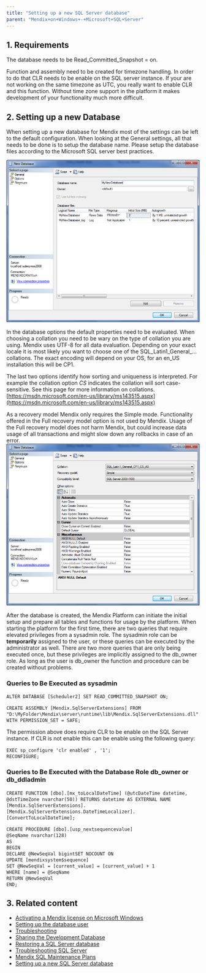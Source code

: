 ```yaml
---
title: "Setting up a new SQL Server database"
parent: "Mendix+on+Windows+-+Microsoft+SQL+Server"
---
```

## 1. Requirements

The database needs to be Read_Committed_Snapshot = on.

Function and assembly need to be created for  timezone handling. In order to do that CLR needs to be enable on the SQL server instance. If your are not working on the same timezone as UTC, you really want to enable CLR and this function. Without time zone support in the platform it makes development of your functionality much more difficult.

## 2\. Setting up a new Database

When setting up a new database for Mendix most of the settings can be left to the default configuration. When looking at the General settings, all that needs to be done is to setup the database name. Please setup the database files according to the Microsoft SQL server best practices.

![](attachments/18448656/18580676.png)

In the database options the default properties need to be evaluated. When choosing a collation you need to be wary on the type of collation you are using. Mendix uses UTF-8 for all data evaluation. Depending on your exact locale it is most likely you want to choose one of the SQL_Latin1_General_... collations. The exact encoding will depend on your OS, for an en_US installation this will be CP1\.  

The last two options identify how sorting and uniqueness is interpreted. For example the collation option _CS_ indicates the collation will sort case-sensitive. See this page for more information on collations.[https://msdn.microsoft.com/en-us/library/ms143515.aspx](https://msdn.microsoft.com/en-us/library/ms143515.aspx) 

As a recovery model Mendix only requires the Simple mode. Functionality offered in the Full recovery model option is not used by Mendix. Usage of the Full recovery model does not harm Mendix, but could increase data usage of all transactions and might slow down any rollbacks in case of an error. 
![](attachments/18448656/18580675.png) 

After the database is created, the Mendix Platform can initiate the initial setup and prepare all tables and functions for usage by the platform. When starting the platform for the first time, there are two queries that require elevated privileges from a sysadmin role. The sysadmin role can be **temporarily** assigned to the user, or these queries can be executed by the administrator as well.
There are two more queries that are only being executed once, but these privileges are implicitly assigned to the db_owner role. As long as the user is db_owner the function and procedure can be created without problems.

### Queries to Be Executed as sysadmin

```
ALTER DATABASE [Scheduler2] SET READ_COMMITTED_SNAPSHOT ON;
```

```
CREATE ASSEMBLY [Mendix.SqlServerExtensions] FROM "D:\MyFolder\Mendix\server\runtime\lib\Mendix.SqlServerExtensions.dll" WITH PERMISSION_SET = SAFE;
```

The permission above does require CLR to be enable on the SQL Server instance. If CLR is not enable this can be enable using the following query:

```
EXEC sp_configure 'clr enabled' , '1';
RECONFIGURE;
```

### Queries to Be Executed with the Database Role db_owner or db_ddladmin

```
CREATE FUNCTION [dbo].[mx_toLocalDateTime] (@utcDateTime datetime, @dstTimeZone nvarchar(50)) RETURNS datetime AS EXTERNAL NAME [Mendix.SqlServerExtensions].[Mendix.SqlServerExtensions.DateTimeLocalizer].[ConvertToLocalDateTime];
```

```
CREATE PROCEDURE [dbo].[usp_nextsequencevalue]
@SeqName nvarchar(128)
AS
BEGIN
DECLARE @NewSeqVal bigintSET NOCOUNT ON
UPDATE [mendixsystem$sequence]
SET @NewSeqVal = [current_value] = [current_value] + 1
WHERE [name] = @SeqName
RETURN @NewSeqVal
END;
```

## 3\. Related content

*   [Activating a Mendix license on Microsoft Windows](Activate+a+Mendix+license+on+Microsoft+Windows)
*   [Setting up the database user](Setting+up+the+database+user)
*   [Troubleshooting](Troubleshooting)
*   [Sharing the Development Database](Sharing+the+Development+Database)
*   [Restoring a SQL Server database](Restoring+a+SQL+Server+database)
*   [Troubleshooting SQL Server](Troubleshooting+SQL+Server)
*   [Mendix SQL Maintenance Plans](Mendix+SQL+Maintenance+Plans)
*   [Setting up a new SQL Server database](Setting+up+a+new+SQL+Server+database)
